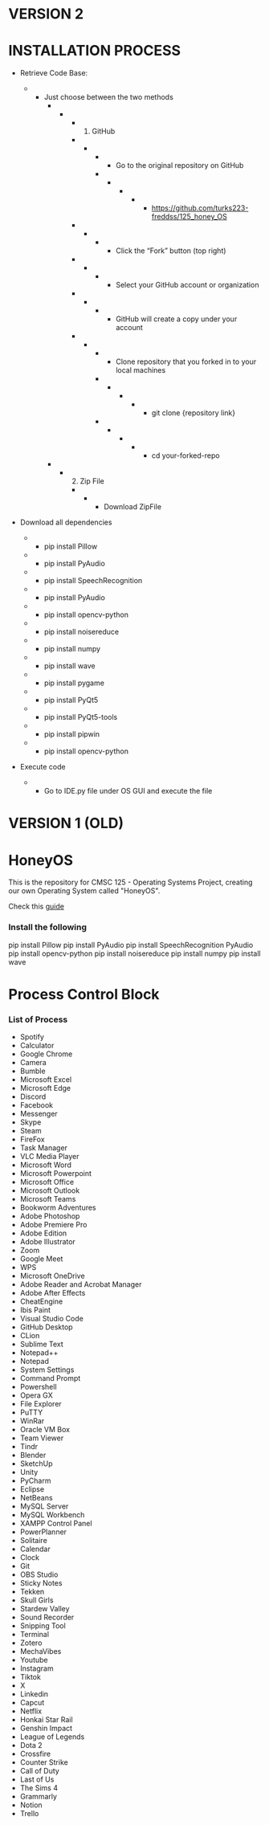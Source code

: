 # VERSION 2
# INSTALLATION PROCESS

- Retrieve Code Base:

    - - Just choose between the two methods 
        - - - 1. GitHub
            - - - - Go to the original repository on GitHub
                - - - - - https://github.com/turks223-freddss/125_honey_OS
            - - - - Click the “Fork” button (top right)
            - - - - Select your GitHub account or organization
            - - - - GitHub will create a copy under your account
            - - - - Clone repository that you forked in to your local machines
                - - - - - git clone {repository link}
                - - - - - cd your-forked-repo

        - - 2. Zip File
            - - - Download ZipFile

- Download all dependencies
    - - pip install Pillow
    - - pip install PyAudio
    - - pip install SpeechRecognition 
    - - pip install PyAudio
    - - pip install opencv-python
    - - pip install noisereduce
    - - pip install numpy
    - - pip install wave
    - - pip install pygame
    - - pip install PyQt5
    - - pip install PyQt5-tools
    - - pip install pipwin
    - - pip install opencv-python

- Execute code 
    - - Go to IDE.py file under OS GUI and execute the file


# VERSION 1 (OLD)
# HoneyOS
This is the repository for CMSC 125 - Operating Systems Project, creating our own Operating System called "HoneyOS".

Check this [guide](https://docs.google.com/document/d/1kUrzteYyx8auVWL5AXtdf-8Lij3zD1IXBRL9RHT7Ho8/edit?usp=sharing)


### Install the following
pip install Pillow
pip install PyAudio
pip install SpeechRecognition PyAudio 
pip install opencv-python
pip install noisereduce
pip install numpy
pip install wave

# Process Control Block
### List of Process
* Spotify
* Calculator
* Google Chrome
* Camera
* Bumble
* Microsoft Excel
* Microsoft Edge
* Discord
* Facebook
* Messenger
* Skype
* Steam
* FireFox
* Task Manager
* VLC Media Player
* Microsoft Word
* Microsoft Powerpoint
* Microsoft Office
* Microsoft Outlook
* Microsoft Teams
* Bookworm Adventures
* Adobe Photoshop
* Adobe Premiere Pro
* Adobe Edition
* Adobe Illustrator
* Zoom
* Google Meet
* WPS
* Microsoft OneDrive
* Adobe Reader and Acrobat Manager
* Adobe After Effects
* CheatEngine
* Ibis Paint
* Visual Studio Code
* GitHub Desktop
* CLion
* Sublime Text
* Notepad++
* Notepad
* System Settings
* Command Prompt 
* Powershell
* Opera GX
* File Explorer
* PuTTY
* WinRar
* Oracle VM Box
* Team Viewer
* Tindr
* Blender
* SketchUp
* Unity
* PyCharm
* Eclipse
* NetBeans
* MySQL Server
* MySQL Workbench
* XAMPP Control Panel
* PowerPlanner
* Solitaire
* Calendar
* Clock
* Git
* OBS Studio
* Sticky Notes
* Tekken
* Skull Girls
* Stardew Valley
* Sound Recorder
* Snipping Tool
* Terminal
* Zotero
* MechaVibes
* Youtube
* Instagram
* Tiktok
* X
* Linkedin
* Capcut
* Netflix
* Honkai Star Rail
* Genshin Impact
* League of Legends
* Dota 2
* Crossfire
* Counter Strike
* Call of Duty
* Last of Us
* The Sims 4
* Grammarly
* Notion
* Trello

